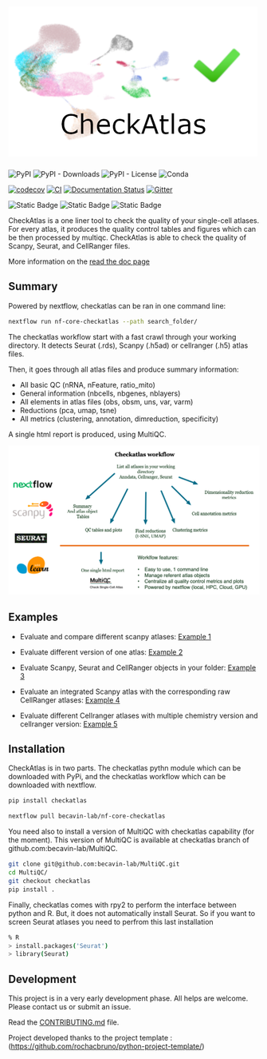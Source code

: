 # ![CheckAtlas](docs/images/checkatlas_logo.png) 


![PyPI](https://img.shields.io/pypi/v/checkatlas)
![PyPI - Downloads](https://img.shields.io/pypi/dw/checkatlas)
![PyPI - License](https://img.shields.io/pypi/l/checkatlas)
![Conda](https://img.shields.io/conda/pn/bioconda/checkatlas)

[![codecov](https://codecov.io/gh/becavin-lab/checkatlas/branch/main/graph/badge.svg?token=checkatlas_token_here)](https://codecov.io/gh/becavin-lab/checkatlas)
[![CI](https://github.com/becavin-lab/checkatlas/actions/workflows/tests.yml/badge.svg)](https://github.com/becavin-lab/checkatlas/actions/workflows/tests.yml)
[![Documentation Status](https://readthedocs.org/projects/checkatlas/badge/?version=latest)](https://checkatlas.readthedocs.io/en/latest/?badge=latest)
[![Gitter](https://badges.gitter.im/checkatlas/checkatlas.svg)](https://app.gitter.im/#/room/!KpJcsVTOlGjwJgtLwF:gitter.im)

![Static Badge](https://img.shields.io/badge/Packaging-Poetry-blue)
![Static Badge](https://img.shields.io/badge/Docs-Mkdocs-red)
![Static Badge](https://img.shields.io/badge/Linting-flake8%20black%20mypy-yellow)

CheckAtlas is a one liner tool to check the quality of your single-cell atlases. For every atlas, it produces the
quality control tables and figures which can be then processed by multiqc. CheckAtlas is able to check the quality of Scanpy, Seurat,
and CellRanger files.

More information on the [read the doc page](https://checkatlas.readthedocs.io/en/latest/)


## Summary

Powered by nextflow, checkatlas can be ran in one command line:

```bash
nextflow run nf-core-checkatlas --path search_folder/
```

The checkatlas workflow start with a fast crawl through your working directory. It detects Seurat (.rds), Scanpy (.h5ad) or cellranger (.h5) atlas files.

Then, it goes through all atlas files and produce summary information:

- All basic QC (nRNA, nFeature, ratio_mito)
- General information (nbcells, nbgenes, nblayers)
- All elements in atlas files (obs, obsm, uns, var, varm)
- Reductions (pca, umap, tsne)
- All metrics (clustering, annotation, dimreduction, specificity)

A single html report is produced, using MultiQC.

![Checkatlas woorkflow](docs/checkatlas_workflow.png)


## Examples

- Evaluate and compare different scanpy atlases:
[Example 1](https://checkatlas.readthedocs.io/en/latest/examples/CheckAtlas_example_1/Checkatlas_MultiQC.html)

- Evaluate different version of one atlas:
[Example 2](https://checkatlas.readthedocs.io/en/latest/examples/CheckAtlas_example_2/Checkatlas_MultiQC.html)

- Evaluate Scanpy, Seurat and CellRanger objects in your folder:
[Example 3](https://checkatlas.readthedocs.io/en/latest/examples/CheckAtlas_example_3/Checkatlas_MultiQC.html)

- Evaluate an integrated Scanpy atlas with the corresponding raw CellRanger atlases:
[Example 4](https://checkatlas.readthedocs.io/en/latest/examples/CheckAtlas_example_4/Checkatlas_MultiQC.html)

- Evaluate different Cellranger atlases with multiple chemistry version and cellranger version:
[Example 5](https://checkatlas.readthedocs.io/en/latest/examples/CheckAtlas_example_5/Checkatlas_MultiQC.html)


## Installation

CheckAtlas is in two parts. The checkatlas pythn module which can be downloaded with PyPi, and the checkatlas workflow which can be downloaded with nextflow.

```bash
pip install checkatlas
```

```bash
nextflow pull becavin-lab/nf-core-checkatlas
```

You need also to install a version of MultiQC with checkatlas capability (for the moment). This version of MultiQC is available at checkatlas branch of github.com:becavin-lab/MultiQC.

```bash
git clone git@github.com:becavin-lab/MultiQC.git
cd MultiQC/
git checkout checkatlas
pip install .
```

Finally, checkatlas comes with rpy2 to perform the interface between python and R. But, it does not automatically install Seurat. So if you want to screen Seurat atlases you need to perfrom this last installation

```bash
% R
> install.packages('Seurat')
> library(Seurat)
```


## Development

This project is in a very early development phase. All helps are welcome. Please contact us or submit an issue.

Read the [CONTRIBUTING.md](docs/contributing.md) file.


Project developed thanks to the project template : (https://github.com/rochacbruno/python-project-template/)

